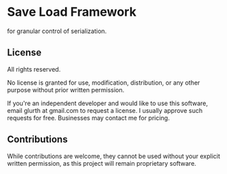 # Save Load Framework

for granular control of serialization.
    
## License

All rights reserved.

No license is granted for use, modification, distribution, or any other purpose without prior written permission.

If you're an independent developer and would like to use this software, email glurth at gmail.com to request a license. I usually approve such requests for free.  Businesses may contact me for pricing.

## Contributions

While contributions are welcome, they cannot be used without your explicit written permission, as this project will remain proprietary software.
